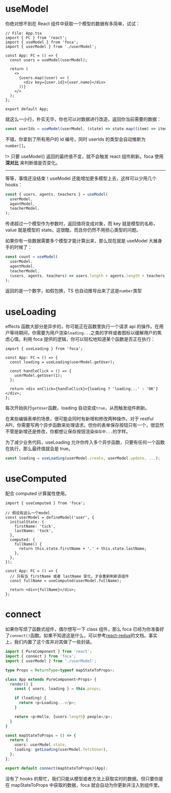 # <!-- {docsify-ignore} -->

# useModel

你绝对想不到在 React 组件中获取一个模型的数据有多简单，试试：

```tsx
// File: App.tsx
import { FC } from 'react';
import { useModel } from 'foca';
import { userModel } from './userModel';

const App: FC = () => {
  const users = useModel(userModel);

  return (
    <>
      {users.map((user) => (
        <div key={user.id}>{user.name}</div>
      ))}
    </>
  );
};

export default App;
```

就这么一小行，朴实无华，你也可以对数据进行改造，返回你当前需要的数据：

```typescript
const userIds = useModel(userModel, (state) => state.map((item) => item.id));
```

不错，你拿到了所有用户的 id 编号，同时 userIds 的类型会自动推断为`number[]`。

!> 只要 useModel() 返回的最终值不变，就不会触发 react 组件刷新。foca 使用 **深对比** 来判断值是否变化。

---

等等，事情还没结束！useModel 还能增加更多模型上去，这样可以少用几个 hooks：

```typescript
const { users, agents, teachers } = useModel(
  userModel,
  agentModel,
  teacherModel,
);
```

传递超过一个模型作为参数时，返回值将变成对象，而 key 就是模型的名称，value 就是模型的 state。这很酷，而且你仍然不用担心类型的问题。

如果你有一些数据需要多个模型才能计算出来，那么现在就是 useModel 大展身手的时候了：

```typescript
const count = useModel(
  userModel,
  agentModel,
  teacherModel,
  (users, agents, teachers) => users.length + agents.length + teachers.length,
);
```

返回的是一个数字，如假包换，TS 也自动推导出来了这是`number`类型

# useLoading

effects 函数大部分是异步的，你可能正在函数里执行一个请求 api 的操作。在用户等待期间，你需要为用户渲染`loading...`之类的字样或者图标以缓解用户的焦虑心情。利用 foca 提供的逻辑，你可以轻松地知道某个函数是否正在执行：

```tsx
import { useLoading } from 'foca';

const App: FC = () => {
  const loading = useLoading(userModel.getUser);

  const handleClick = () => {
    userModel.getUser(1);
  };

  return <div onClick={handleClick}>{loading ? 'loading...' : 'OK'}</div>;
};
```

每次开始执行`getUser`函数，loading 自动变成`true`，从而触发组件刷新。

在某些编辑表单的场景，很可能会同时有新增和修改两种操作。对于 restful API，你需要写两个异步函数来处理请求。但你的表单保存按钮只有一个，很显然不管是新增还是修改，你都想让保存按钮渲染`保存中...`的字样。

为了减少业务代码，useLoading 允许你传入多个异步函数，只要有任何一个函数在执行，那么最终值就会是 true。

```typescript
const loading = useLoading(userModel.create, userModel.update, ...);
```

# useComputed

配合 computed 计算属性使用。

```tsx
import { useComputed } from 'foca';

// 假设有这么一个model
const userModel = defineModel('user', {
  initialState: {
    firstName: 'tick',
    lastName: 'tock',
  },
  computed: {
    fullName() {
      return this.state.firstName + '.' + this.state.lastName;
    },
  },
});

const App: FC = () => {
  // 只有当 firstName 或者 lastName 变化，才会重新刷新该组件
  const fullName = useComputed(userModel.fullName);

  return <div>{fullName}</div>;
};
```

# connect

如果你写烦了函数式组件，偶尔想写一下 class 组件，那么 foca 已经为你准备好了`connect()`函数。如果不知道这是什么，可以参考[react-redux](https://github.com/reduxjs/react-redux)的文档。事实上，我们内置了这个库并对其做了一些封装。

```typescript
import { PureComponent } from 'react';
import { connect } from 'foca';
import { userModel } from './userModel';

type Props = ReturnType<typeof mapStateToProps>;

class App extends PureComponent<Props> {
  render() {
    const { users, loading } = this.props;

    if (loading) {
      return <p>Loading...</p>;
    }

    return <p>Hello, {users.length} people</p>;
  }
}

const mapStateToProps = () => {
  return {
    users: userModel.state,
    loading: getLoading(userModel.fetchUser),
  };
};

export default connect(mapStateToProps)(App);
```

没有了 hooks 的帮忙，我们只能从模型或者方法上获取实时的数据。但只要你是在 mapStateToProps 中获取的数据，foca 就会自动为你更新并注入到组件里。
